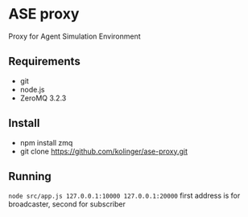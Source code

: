 ASE proxy
=========

Proxy for Agent Simulation Environment

Requirements
------------
- git
- node.js
- ZeroMQ 3.2.3

Install
-------
- npm install zmq
- git clone https://github.com/kolinger/ase-proxy.git

Running
-------
`node src/app.js 127.0.0.1:10000 127.0.0.1:20000` first address is for broadcaster, second for subscriber
